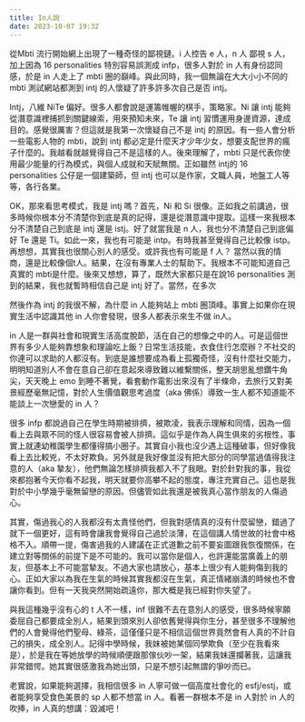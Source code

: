 ```yaml
---
title: In人說
date: 2023-10-07 19:32
---
```

從Mbti 流行開始網上出現了一種奇怪的鄙視鏈。i 人控告 e 人，n 人 鄙視 s 人，加上因為 16 personalities 特別容易誤測成 infp，很多人對於 in 人有身份認同感，於是 in 人走上了 mbti 圈的巔峰。與此同時，我一個無論在大大小小不同的 mbti 測試網站都測到 intj 的人懷疑了許多許多次自己是否 intj。

Intj，八維 NiTe 偏好。很多人都會說是運籌帷幄的棋手，策略家。Ni 讓 intj 能夠從潛意識裡捕抓到關鍵線索，用來預知未來，Te 讓 intj 習慣運用身邊資源，達成目的。感覺很厲害？但這就是我第一次懷疑自己不是 intj 的原因。有一些人會分析一些電影人物的 mbti，說到 intj 都必定是什麼天才少年少女，想要支配世界的瘋子什麼的。我越看就越覺得自己不是這樣的人。後來理解了，mbti 只是代表你使用最少能量的行為模式，與個人成就和天賦無關。正如雖然 intj的 16 personalities 公仔是一個建築師，但 intj 也可以是作家，文職人員，地盤工人等等，各行各業。

OK，那來看思考模式，我是 intj 嗎？首先，Ni 和 Si 很像。正如我之前講過，很多時候你根本分不清楚你到底是真的記得，還是從潛意識中提取。這樣一來我根本分不清楚自己到底是 intj 還是 istj。好了就當我是 n 人，我也分不清楚自己到底偏好 Te 還是 Ti。如此一來，我也有可能是 intp。有時我甚至覺得自己比較像 istp。再想想，其實我也很關心別人的感受。或許我也有可能是 f 人？ 當然以我的情商，還是比較像個t人。結果，在沒有專業人士的幫助下。我根本不可能知道自己真實的 mbti是什麼。後來又想想，算了，既然大家都只是在說16 personalities 測到的結果，我也就暫時相信自己是 intj 好了。當然，在多次

然後作為 intj 的我很不解，為什麼 in 人能夠站上 mbti 圈頂峰。事實上如果你在現實生活中認識其他 in 人你會發現，很多人都表示來生不做 in人。

in 人是一群與社會和現實生活高度脫節，活在自己的想像之中的人。可是這個世界有多少人能夠靠想象和理論吃上飯？日常生活技能，衣食住行怎麼辦？不社交的你連可以求助的人都沒有。到底是誰想要成為看上孤獨奇怪，沒有什麼社交能力，明明知道別人不會在意自己卻在意起來導致難以維繫關係，整天胡思亂想鑽牛角尖，天天晚上 emo 到睡不著覺，看套動作電影出來沒有了半條命，去旅行又對美景經歷毫無記憶，對於人生價值觀思考過度（aka 佛係）導致一生人都不知道能不能談上一次戀愛的 in 人？

很多 infp 都說過自己在學生時期被排擠，被欺凌，我表示理解和同情，因為一個看上去與眾不同的怪人很容易會被人排擠。這似乎是作為人與生俱來的劣根性，事實上就連幼稚園學生都懂得搞小圈子。其實自小我也沒少遇上這種破事，但好像我看上去比較兇，不太好欺負。另外就是我好像並沒有把大部分的同學當過值得我注意的人（aka 摯友），他們無論怎樣排擠我都入不了我眼。對於針對我的事，我從來都抱著今天你看不起我，明天就要你高攀不起的態度，專注充實自己。這也是我對於中小學幾乎毫無留戀的原因。但儘管如此我還是被我真心當作朋友的人傷過心。

其實，傷過我心的人我都沒有太責怪他們，但我對感情真的沒有什麼留戀，錯過了就下一個更好，這有時會讓我會覺得自己過於淡薄，在這個講人情世故的社會中格格不入。順帶一提，傷害過我的人建議在正式道歉之前不要妄圖跟我恢復關係，在建立對等關係的前提下是不可能的。我可以當你是個人，也許還能當廣義上的朋友，但基本上不可能當摯友。不過大家也請放心，基本上很少有人能夠傷到我的心。正如大家以為我在生氣的時候其實我都沒在生氣，真正情緒崩潰的時候也不會讓你看到。但有一天我突然開始疏遠你，那大概是我已經對你失望了。

與我這種幾乎沒有心的 t 人不一樣，inf 很難不去在意別人的感受，很多時候寧願委屈自己都要成全別人，結果到頭來別人卻依舊覺得與你生分，甚至很多不理解他們的人會覺得他們聖母、綠茶，這僅僅只是不相信這個世界竟然會有人真的不計自己的損失，成全別人。記得中學時候，我妹被她某個同學欺負（至少在我看來是），於是我在等她放學的時候順便跟那傢伙吵一架，結果我妹還攔著我，這讓我非常錯愕。她其實很感激我為她出頭，只是不想引起無謂的爭吵而已。

老實說，如果能夠選擇，我相信很多 in 人寧可做一個高度社會化的 esfj/estj，或者能夠享受食色美景的 sp 人都不想當 in 人。看著一群根本不是 in 人對於 in 人的吹捧，in 人真的想講：毀滅吧！

